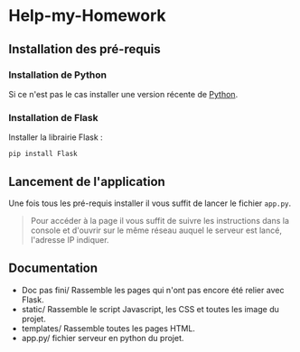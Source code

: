 # Help-my-Homework
## Installation des pré-requis
### Installation de Python
Si ce n'est pas le cas installer une version récente de [Python](https://www.python.org/downloads/).
### Installation de Flask
Installer la librairie Flask :
```
pip install Flask
```
## Lancement de l'application
Une fois tous les pré-requis installer il vous suffit de lancer le fichier `app.py`.
> Pour accéder à la page il vous suffit de suivre les instructions dans la console et d'ouvrir sur le même réseau auquel le serveur est lancé, l'adresse IP indiquer.

## Documentation
- Doc pas fini/ Rassemble les pages qui n'ont pas encore été relier avec Flask.
- static/ Rassemble le script Javascript, les CSS et toutes les image du projet.
- templates/ Rassemble toutes les pages HTML.
- app.py/ fichier serveur en python du projet.
